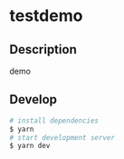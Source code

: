 # testdemo

## Description

demo

## Develop

```bash
# install dependencies
$ yarn
# start development server
$ yarn dev
```